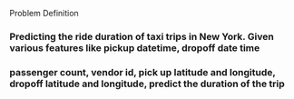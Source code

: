 Problem Definition

### Predicting the ride duration of taxi trips in New York. Given various features like pickup datetime, dropoff date time
### passenger count, vendor id, pick up latitude and longitude, dropoff latitude and longitude, predict the duration of the trip
